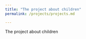 ```yaml
---
title: "The project about children"
permalink: /projects/projects.md

---
```

<p align="justify"> The project about children </p>
